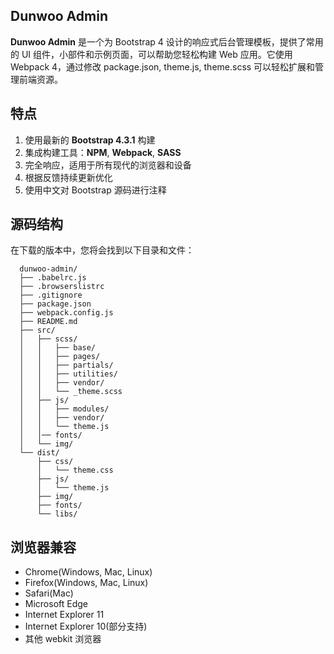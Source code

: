 ## Dunwoo Admin

**Dunwoo Admin** 是一个为 Bootstrap 4 设计的响应式后台管理模板，提供了常用的 UI 组件，小部件和示例页面，可以帮助您轻松构建 Web 应用。它使用 Webpack 4，通过修改 package.json, theme.js, theme.scss 可以轻松扩展和管理前端资源。

## 特点

1. 使用最新的 **Bootstrap 4.3.1** 构建
2. 集成构建工具：**NPM**, **Webpack**, **SASS**
3. 完全响应，适用于所有现代的浏览器和设备
4. 根据反馈持续更新优化
5. 使用中文对 Bootstrap 源码进行注释

## 源码结构

在下载的版本中，您将会找到以下目录和文件：

```
  dunwoo-admin/
  ├── .babelrc.js
  ├── .browserslistrc
  ├── .gitignore
  ├── package.json
  ├── webpack.config.js
  ├── README.md
  ├── src/
  │   ├── scss/
  │   │   ├── base/
  │   │   ├── pages/
  │   │   ├── partials/
  │   │   ├── utilities/
  │   │   ├── vendor/
  │   │   └── _theme.scss
  │   ├── js/
  │   │   ├── modules/
  │   │   ├── vendor/
  │   │   └── theme.js
  │   │── fonts/
  │   └── img/
  └── dist/
      ├── css/
      │   └── theme.css
      ├── js/
      │   └── theme.js
      ├── img/
      ├── fonts/
      └── libs/
```

## 浏览器兼容

- Chrome(Windows, Mac, Linux)
- Firefox(Windows, Mac, Linux)
- Safari(Mac)
- Microsoft Edge
- Internet Explorer 11
- Internet Explorer 10(部分支持)
- 其他 webkit 浏览器









